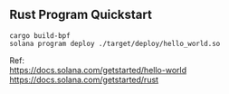 ## Rust Program Quickstart

```
cargo build-bpf
solana program deploy ./target/deploy/hello_world.so
```

Ref:  
https://docs.solana.com/getstarted/hello-world  
https://docs.solana.com/getstarted/rust
